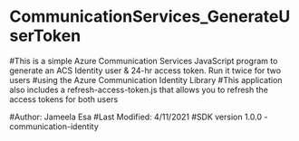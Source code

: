 # CommunicationServices_GenerateUserToken
#This is a simple Azure Communication Services JavaScript program to generate an ACS Identity user & 24-hr access token.  Run it twice for two users 
#using the Azure Communication Identity Library
#This application also includes a refresh-access-token.js that allows you to refresh the access tokens for both users


#Author:  Jameela Esa
#Last Modified: 4/11/2021
#SDK version 1.0.0 - communication-identity 
